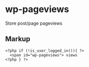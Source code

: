 # wp-pageviews

Store post/page pageviews

## Markup

```
<?php if (!is_user_logged_in()){ ?>
  <span id="wp-pageviews"> views
<?php } ?>
```